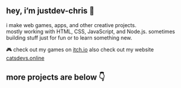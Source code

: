 ## hey, i’m justdev-chris 👋

i make web games, apps, and other creative projects.  
mostly working with HTML, CSS, JavaScript, and Node.js.
sometimes   
building stuff just for fun or to learn something new.

🎮 check out my games on [itch.io](https://justdev-chris.itch.io/)
                                                                                                                                                                            also check out my website [catsdevs.online](https://catsdevs.online/)

## more projects are below 👇
